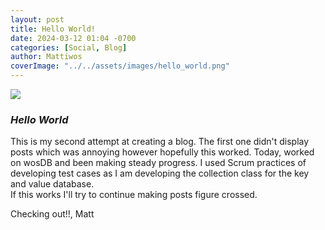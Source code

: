 ```yaml
---
layout: post
title: Hello World!
date: 2024-03-12 01:04 -0700
categories: [Social, Blog]
author: Mattiwos
coverImage: "../../assets/images/hello_world.png"
---
```


![](../../assets/images/hello_world.png)

### ***Hello World***
This is my second attempt at creating a blog. The first one didn't display posts which was annoying however hopefully this worked. 
Today, worked on wosDB and been making steady progress. I used Scrum practices of developing test cases as I am developing the collection class for the key and value database.  
If this works I'll try to continue making posts figure crossed. 

Checking out!!, 
Matt
